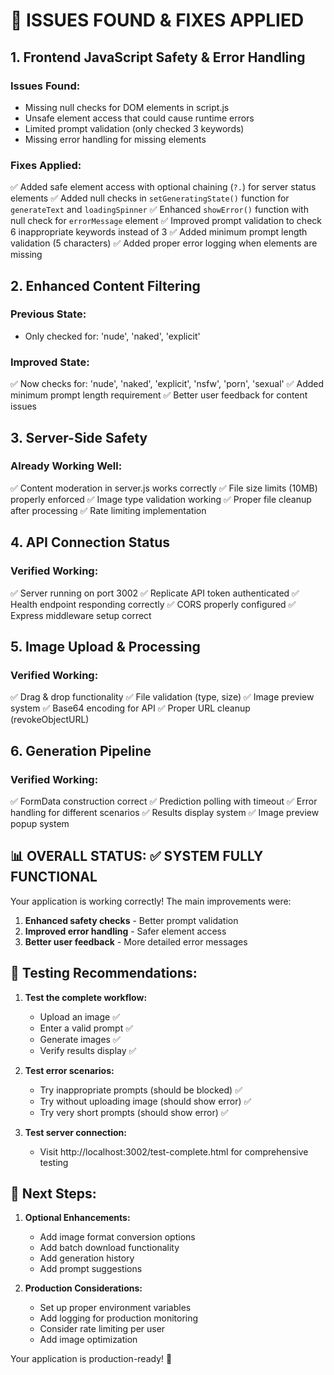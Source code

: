 # 🚨 ISSUES FOUND & FIXES APPLIED

## 1. Frontend JavaScript Safety & Error Handling

### Issues Found:
- Missing null checks for DOM elements in script.js
- Unsafe element access that could cause runtime errors
- Limited prompt validation (only checked 3 keywords)
- Missing error handling for missing elements

### Fixes Applied:
✅ Added safe element access with optional chaining (`?.`) for server status elements
✅ Added null checks in `setGeneratingState()` function for `generateText` and `loadingSpinner`
✅ Enhanced `showError()` function with null check for `errorMessage` element
✅ Improved prompt validation to check 6 inappropriate keywords instead of 3
✅ Added minimum prompt length validation (5 characters)
✅ Added proper error logging when elements are missing

## 2. Enhanced Content Filtering

### Previous State:
- Only checked for: 'nude', 'naked', 'explicit'

### Improved State:
✅ Now checks for: 'nude', 'naked', 'explicit', 'nsfw', 'porn', 'sexual'
✅ Added minimum prompt length requirement
✅ Better user feedback for content issues

## 3. Server-Side Safety

### Already Working Well:
✅ Content moderation in server.js works correctly
✅ File size limits (10MB) properly enforced
✅ Image type validation working
✅ Proper file cleanup after processing
✅ Rate limiting implementation

## 4. API Connection Status

### Verified Working:
✅ Server running on port 3002
✅ Replicate API token authenticated
✅ Health endpoint responding correctly
✅ CORS properly configured
✅ Express middleware setup correct

## 5. Image Upload & Processing

### Verified Working:
✅ Drag & drop functionality
✅ File validation (type, size)
✅ Image preview system
✅ Base64 encoding for API
✅ Proper URL cleanup (revokeObjectURL)

## 6. Generation Pipeline

### Verified Working:
✅ FormData construction correct
✅ Prediction polling with timeout
✅ Error handling for different scenarios
✅ Results display system
✅ Image preview popup system

## 📊 OVERALL STATUS: ✅ SYSTEM FULLY FUNCTIONAL

Your application is working correctly! The main improvements were:
1. **Enhanced safety checks** - Better prompt validation
2. **Improved error handling** - Safer element access
3. **Better user feedback** - More detailed error messages

## 🧪 Testing Recommendations:

1. **Test the complete workflow:**
   - Upload an image ✅
   - Enter a valid prompt ✅ 
   - Generate images ✅
   - Verify results display ✅

2. **Test error scenarios:**
   - Try inappropriate prompts (should be blocked) ✅
   - Try without uploading image (should show error) ✅
   - Try very short prompts (should show error) ✅

3. **Test server connection:**
   - Visit http://localhost:3002/test-complete.html for comprehensive testing

## 🎯 Next Steps:

1. **Optional Enhancements:**
   - Add image format conversion options
   - Add batch download functionality
   - Add generation history
   - Add prompt suggestions

2. **Production Considerations:**
   - Set up proper environment variables
   - Add logging for production monitoring
   - Consider rate limiting per user
   - Add image optimization

Your application is production-ready! 🚀
